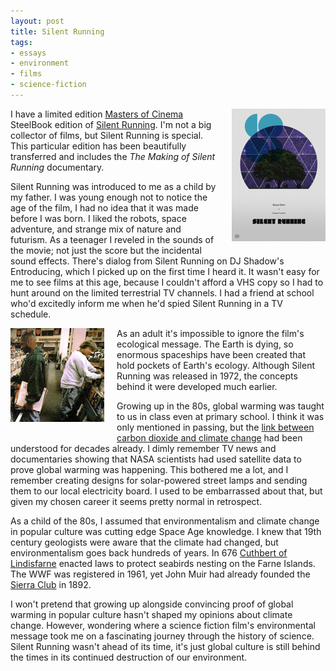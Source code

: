 ```yaml
---
layout: post
title: Silent Running
tags:
- essays
- environment
- films
- science-fiction
---
```


<a href="http://www.creative-output.co.uk/post/25917113978"><img style="float: right; margin-left: 20px; margin-bottom: 20px" src="/images/silent-running-poster.png" alt="A new poster design for Silent Running" /></a>
I have a limited edition [Masters of Cinema](http://eurekavideo.co.uk/moc/catalogue/silent-running/) SteelBook edition of [Silent Running](http://uk.imdb.com/title/tt0067756/).  I'm not a big collector of films, but Silent Running is special.  This particular edition has been beautifully transferred and includes the _The Making of Silent Running_ documentary.

Silent Running was introduced to me as a child by my father.  I was young enough not to notice the age of the film, I had no idea that it was made before I was born.  I liked the robots, space adventure, and strange mix of nature and futurism.  As a teenager I reveled in the sounds of the movie; not just the score but the incidental sound effects.  There's dialog from Silent Running on DJ Shadow's Entroducing, which I picked up on the first time I heard it.  It wasn't easy for me to see films at this age, because I couldn't afford a VHS copy so I had to hunt around on the limited terrestrial TV channels.  I had a friend at school who'd excitedly inform me when he'd spied Silent Running in a TV schedule.

<img style="float: left; margin-right: 20px; margin-bottom: 20px" src="/images/endtroducing.png" alt="Just your favourite DJ saviour" /></a>
As an adult it's impossible to ignore the film's ecological message.  The Earth is dying, so enormous spaceships have been created that hold pockets of Earth's ecology.  Although Silent Running was released in 1972, the concepts behind it were developed much earlier.

Growing up in the 80s, global warming was taught to us in class even at primary school.  I think it was only mentioned in passing, but the [link between carbon dioxide and climate change](http://en.wikipedia.org/wiki/History_of_climate_change_science) had been understood for decades already.  I dimly remember TV news and documentaries showing that NASA scientists had used satellite data to prove global warming was happening.  This bothered me a lot, and I remember creating designs for solar-powered street lamps and sending them to our local electricity board.  I used to be embarrassed about that, but given my chosen career it seems pretty normal in retrospect.

As a child of the 80s, I assumed that environmentalism and climate change in popular culture was cutting edge Space Age knowledge.  I knew that 19th century geologists were aware that the climate had changed, but environmentalism goes back hundreds of years.  In 676 [Cuthbert of Lindisfarne](http://en.wikipedia.org/wiki/Cuthbert_of_Lindisfarne) enacted laws to protect seabirds nesting on the Farne Islands.  The WWF was registered in 1961, yet John Muir had already founded the [Sierra Club](http://en.wikipedia.org/wiki/Sierra_Club) in 1892.

I won't pretend that growing up alongside convincing proof of global warming in popular culture hasn't shaped my opinions about climate change.  However, wondering where a science fiction film's environmental message took me on a fascinating journey through the history of science.  Silent Running wasn't ahead of its time, it's just global culture is still behind the times in its continued destruction of our environment.
